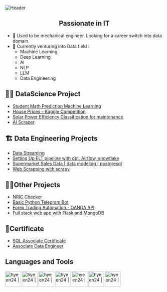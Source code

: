 
![Header](https://github.com/hyeen24/hyeen24/assets/81229303/dfa3ff0e-83b8-451e-ad82-a46f18de2e5b)
<h2 align = "center"> Passionate in IT</h2>

-  🏢 Used to be mechanical engineer. Looking for a career switch into data domain.
-  📖 Currently venturing into Data field :
     - Machine Learning
     - Deep Learning
     - AI
     - NLP
     - LLM
     - Data Engineering

<h2>🧑‍🎓 DataScience Project</h2>

- [Student Math Prediction Machine Learning](https://github.com/hyeen24/ML-Project)
- [House Prices - Kaggle Competition](https://github.com/hyeen24/houseprices)
- [Solar Power Efficiency Classification for maintenance](https://github.com/hyeen24/solar-efficiency/tree/main)
- [ AI Scraper ](https://github.com/hyeen24/ai-scraper/tree/main)

<h2>🏗 Data Engineering Projects</h2>

- [Data Streaming](https://github.com/hyeen24/Data-Streaming)
- [Setting Up ELT pipeline with dbt, Airflow, snowflake](https://github.com/hyeen24/ELT-pipeline)
- [ Supermarket Sales Data | data modeling | postgresql ](https://github.com/hyeen24/Supermarket-sales)
- [Web Scrapping with scrapy](https://github.com/hyeen24/web-scrap/tree/main)
  
<h2>👨‍💻Other Projects</h2>

- [NRIC Checker](https://github.com/hyeen24/NRIC-Checker)
- [Basic Python Telegram Bot](https://github.com/hyeen24/basictelegrambot)
- [Forex Trading Automation - OANDA API](https://github.com/hyeen24/oanda-forex-automation)
- [ Full stack web app with Flask and MongoDB](https://github.com/hyeen24/cca-fullstack-web-app/blob/main/README.md)


<h2>📄Certificate</h2>

- [SQL Associate Certificate](https://www.datacamp.com/certificate/SQA0014526598904)
- [Associate Data Engineer](https://www.datacamp.com/certificate/DEA0012534841524)

<h2>Languages and Tools</h2>
<img align="left" alt="hyeen24 |" width="50px" src="https://www.svgrepo.com/show/376344/python.svg"/><img align="left" alt="hyeen24 |" width="50px" src="https://www.svgrepo.com/show/354200/postgresql.svg"/><img align="left" alt="hyeen24 |" width="50px" src="https://omnidata.com/wp-content/uploads/2025/01/omnidata-fabric-700x500-1.png"/><img align="left" alt="hyeen24 |" width="50px" src="https://store-images.s-microsoft.com/image/apps.47429.13795821674373682.42a749e2-3ed9-43c6-88ec-0045278b4e49.44c95864-02a2-4f02-b16e-5b92d03974a1?h=210"/><img align="left" alt="hyeen24 |" width="50px" src="https://play-lh.googleusercontent.com/aeXs0qriXwmHVWtq9u4zVUO6SifULKtJOQdtBg6wDQqaNEaaJKl6b2oiABMmHn6yLH8=w240-h480-rw"/><img align="left" alt="hyeen24 |" width="50px" src="https://store-images.s-microsoft.com/image/apps.9729.14405452487353876.a6612b1c-3bfc-46da-ad7e-0dd83b65757d.be9b17fe-9781-42f6-9a3e-4914ef774843?h=210"/><img align="left" alt="hyeen24 |" width="50px" src="https://www.svgrepo.com/show/508915/flask.svg"/>
<!-- <img align="left" alt="hyeen24 |" width="50px" src="https://www.svgrepo.com/show/508915/flask.svg"/>-->




  
<!--
<h2> 🤳 Connect with me:</h2>

[<img align="left" alt="hyeen24 | YouTube" width="22px" src="https://cdn.jsdelivr.net/npm/simple-icons@v3/icons/youtube.svg" />][youtube]
[<img align="left" alt="hyeen24 | Twitter" width="22px" src="https://cdn.jsdelivr.net/npm/simple-icons@v3/icons/twitter.svg" />][twitter]
[<img align="left" alt="hyeen24 | LinkedIn" width="22px" src="https://cdn.jsdelivr.net/npm/simple-icons@v3/icons/linkedin.svg" />][linkedin]
[<img align="left" alt="hyeen24 | Instagram" width="22px" src="https://cdn.jsdelivr.net/npm/simple-icons@v3/icons/instagram.svg" />][instagram]


[youtube]: 
[instagram]: 
[linkedin]: https://linkedin.com/in/

**hyeen24/hyeen24** is a ✨ _special_ ✨ repository because its `README.md` (this file) appears on your GitHub profile.

Here are some ideas to get you started:

- 🔭 I’m currently working on ...
- 🌱 I’m currently learning ...
- 👯 I’m looking to collaborate on ...
- 🤔 I’m looking for help with ...
- 💬 Ask me about ...
- 📫 How to reach me: ...
- 😄 Pronouns: ...
- ⚡ Fun fact: ...
-->

